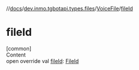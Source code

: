 //[docs](../../../index.md)/[dev.inmo.tgbotapi.types.files](../index.md)/[VoiceFile](index.md)/[fileId](file-id.md)



# fileId  
[common]  
Content  
open override val [fileId](file-id.md): [FileId](../../dev.inmo.tgbotapi.requests.abstracts/-file-id/index.md)  



